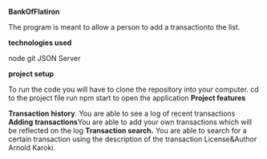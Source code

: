 **BankOfFlatiron**

The program is meant to allow a person to add a transactionto the list.

**technologies used**

node
git
JSON Server

**project setup**

To run the code you will have to clone the repository into your computer.
cd to the project file
run npm start to open the application
**Project features**

**Transaction history**. You are able to see a log of recent transactions
**Adding transactions**You are able to add your own transactions which will be reflected on the log
**Transaction search.** You are able to search for a certain transaction using the description of the transaction
License&Author
Arnold Karoki.
